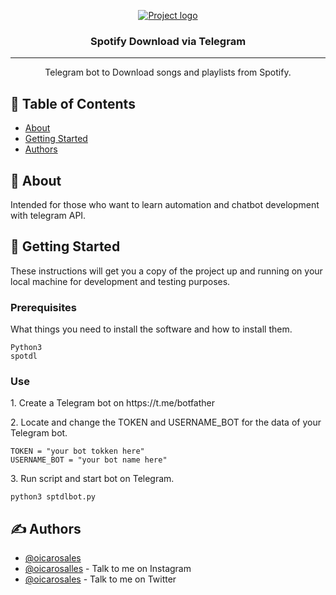 <p align="center">
  <a href="" rel="noopener">
 <img src="https://img.icons8.com/color/96/000000/spotify--v3.png" alt="Project logo"></a>
</p>

<h3 align="center">Spotify Download via Telegram</h3>

<div align="center">

<!-- [![Status](https://img.shields.io/badge/status-active-success.svg)]()
[![GitHub Issues](https://img.shields.io/github/issues/kylelobo/The-Documentation-Compendium.svg)](https://github.com/kylelobo/The-Documentation-Compendium/issues)
[![GitHub Pull Requests](https://img.shields.io/github/issues-pr/kylelobo/The-Documentation-Compendium.svg)](https://github.com/kylelobo/The-Documentation-Compendium/pulls)
[![License](https://img.shields.io/badge/license-MIT-blue.svg)](/LICENSE) -->

</div>

---

<p align="center"> Telegram bot to Download songs and playlists from Spotify.
    <br> 
</p>

## 📝 Table of Contents

- [About](#about)
- [Getting Started](#getting_started)
- [Authors](#authors)

## 🧐 About <a name = "about"></a>

Intended for those who want to learn automation and chatbot development with telegram API.

## 🏁 Getting Started <a name = "getting_started"></a>

These instructions will get you a copy of the project up and running on your local machine for development and testing purposes.

### Prerequisites

What things you need to install the software and how to install them.

```
Python3
spotdl

```

### Use

<p>1. Create a Telegram bot on https://t.me/botfather</p>


<p>2. Locate and change the TOKEN and USERNAME_BOT for the data of your Telegram bot.</p>


```
TOKEN = "your bot tokken here"
USERNAME_BOT = "your bot name here"

```

<p>3. Run script and start bot on Telegram.</p>

```
python3 sptdlbot.py

```

## ✍️ Authors <a name = "authors"></a>

- [@oicarosales](https://github.com/oicarosales) 
- [@oicarosalles](https://instagram.com/oicarosalles) - Talk to me on Instagram
- [@oicarosales](https://twitter.com/oicarosales) - Talk to me on Twitter